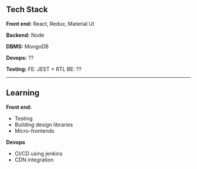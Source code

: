 ## Tech Stack

**Front end:**
React, Redux, Material UI

**Backend:**
Node

**DBMS:**
MongoDB

**Devops:**
??

**Testing:**
FE: JEST + RTL
BE: ??

---

## Learning

**Front end:**

- Testing
- Building design libraries
- Micro-frontends

**Devops**

- CI/CD using jenkins
- CDN integration